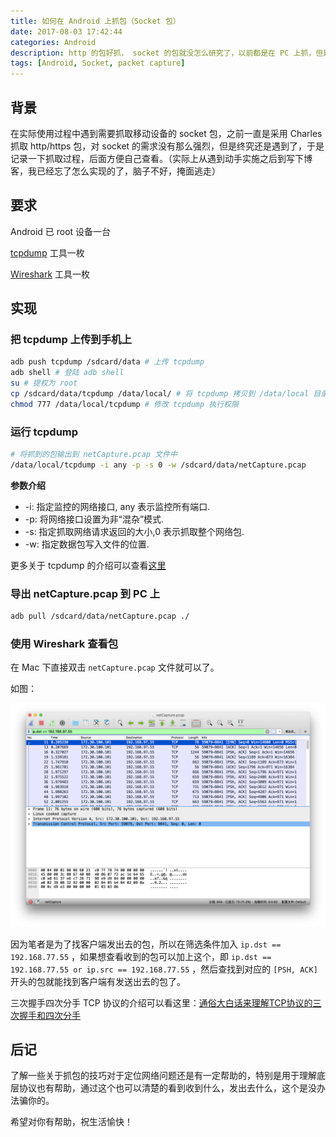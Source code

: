 ```yaml
---
title: 如何在 Android 上抓包（Socket 包）
date: 2017-08-03 17:42:44
categories: Android
description: http 的包好抓， socket 的包就没怎么研究了，以前都是在 PC 上抓，但是因为公司网络问题，而且笔记本难以操作，只能在设备上抓包了，所以特地记录一下，方便后面再查看。
tags: [Android, Socket, packet capture]
---
```


## 背景

在实际使用过程中遇到需要抓取移动设备的 socket 包，之前一直是采用 Charles 抓取 http/https 包，对 socket 的需求没有那么强烈，但是终究还是遇到了，于是记录一下抓取过程，后面方便自己查看。（实际上从遇到动手实施之后到写下博客，我已经忘了怎么实现的了，脑子不好，掩面逃走）

## 要求

Android 已 root 设备一台

[tcpdump](http://www.androidtcpdump.com/) 工具一枚

[Wireshark](https://www.wireshark.org/) 工具一枚

## 实现

### 把 tcpdump 上传到手机上

```bash
adb push tcpdump /sdcard/data # 上传 tcpdump
adb shell # 登陆 adb shell
su # 提权为 root
cp /sdcard/data/tcpdump /data/local/ # 将 tcpdump 拷贝到 /data/local 目录下
chmod 777 /data/local/tcpdump # 修改 tcpdump 执行权限
```

### 运行 tcpdump

```bash
# 将抓到的包输出到 netCapture.pcap 文件中
/data/local/tcpdump -i any -p -s 0 -w /sdcard/data/netCapture.pcap
```

**参数介绍**

* -i: 指定监控的网络接口, any 表示监控所有端口.
* -p: 将网络接口设置为非“混杂”模式.
* -s: 指定抓取网络请求返回的大小,0 表示抓取整个网络包.
* -w: 指定数据包写入文件的位置.

更多关于 tcpdump 的介绍可以查看[这里](https://www.cnblogs.com/ggjucheng/archive/2012/01/14/2322659.html)

### 导出 netCapture.pcap 到 PC 上

```bash
adb pull /sdcard/data/netCapture.pcap ./
```

### 使用 Wireshark 查看包

在 Mac 下直接双击 `netCapture.pcap` 文件就可以了。

如图：

![net_capture](how-to-packet-capture-in-android/net_capture_1.png)

因为笔者是为了找客户端发出去的包，所以在筛选条件加入 `ip.dst == 192.168.77.55` ，如果想查看收到的包可以加上这个，即 `ip.dst == 192.168.77.55 or ip.src == 192.168.77.55` ，然后查找到对应的 `[PSH, ACK]` 开头的包就能找到客户端有发送出去的包了。

三次握手四次分手 TCP 协议的介绍可以看这里：[通俗大白话来理解TCP协议的三次握手和四次分手](https://github.com/jawil/blog/issues/14)

## 后记

了解一些关于抓包的技巧对于定位网络问题还是有一定帮助的，特别是用于理解底层协议也有帮助，通过这个也可以清楚的看到收到什么，发出去什么，这个是没办法骗你的。

希望对你有帮助，祝生活愉快！

